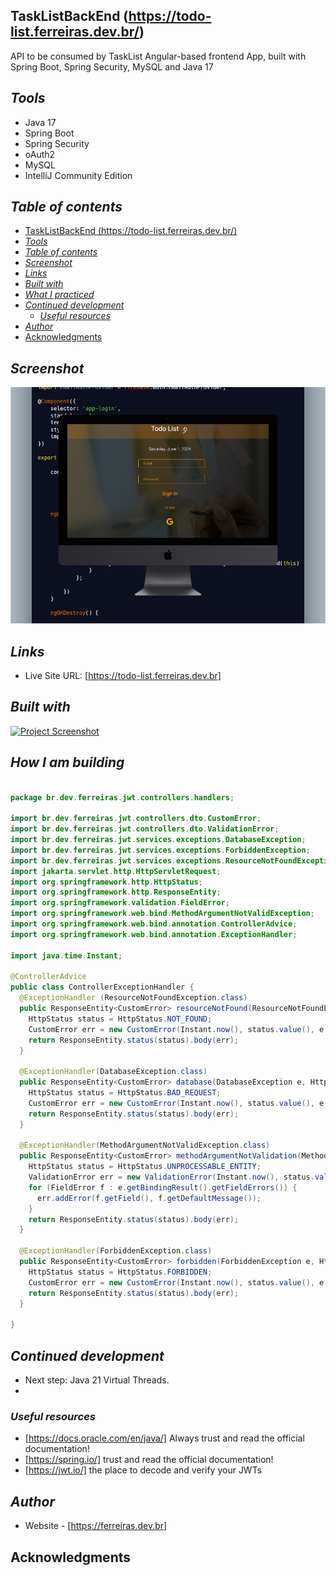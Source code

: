 ## TaskListBackEnd (https://todo-list.ferreiras.dev.br/)
API to be consumed by TaskList Angular-based frontend App, built with Spring Boot, Spring Security, MySQL and Java 17

## _Tools_
- Java 17
- Spring Boot
- Spring Security
- oAuth2
- MySQL
- IntelliJ Community Edition

## _Table of contents_
- [TaskListBackEnd (https://todo-list.ferreiras.dev.br/)](#skilcaptain-httpsskillcaptainapp)
- [_Tools_](#tools)
- [_Table of contents_](#table-of-contents)
- [_Screenshot_](#screenshot)
- [_Links_](#links)
- [_Built with_](#built-with)
- [_What I practiced_](#what-i-practiced)
- [_Continued development_](#continued-development)
  - [_Useful resources_](#useful-resources)
- [_Author_](#author)
- [Acknowledgments](#acknowledgments)


## _Screenshot_
[![](./todo-list.png)]()
## _Links_
- Live Site URL: [https://todo-list.ferreiras.dev.br]

## _Built with_

<p>
  <a href="https://skillicons.dev">
    <img src="https://skillicons.dev/icons?i=maven,spring,java,mysql,postman,git,github,docker,aws,idea,redhat
"  alt="Project Screenshot"/>
  </a>
</p>

 ## _How I am building_
```java

package br.dev.ferreiras.jwt.controllers.handlers;

import br.dev.ferreiras.jwt.controllers.dto.CustomError;
import br.dev.ferreiras.jwt.controllers.dto.ValidationError;
import br.dev.ferreiras.jwt.services.exceptions.DatabaseException;
import br.dev.ferreiras.jwt.services.exceptions.ForbiddenException;
import br.dev.ferreiras.jwt.services.exceptions.ResourceNotFoundException;
import jakarta.servlet.http.HttpServletRequest;
import org.springframework.http.HttpStatus;
import org.springframework.http.ResponseEntity;
import org.springframework.validation.FieldError;
import org.springframework.web.bind.MethodArgumentNotValidException;
import org.springframework.web.bind.annotation.ControllerAdvice;
import org.springframework.web.bind.annotation.ExceptionHandler;

import java.time.Instant;

@ControllerAdvice
public class ControllerExceptionHandler {
  @ExceptionHandler (ResourceNotFoundException.class)
  public ResponseEntity<CustomError> resourceNotFound(ResourceNotFoundException e, HttpServletRequest request) {
    HttpStatus status = HttpStatus.NOT_FOUND;
    CustomError err = new CustomError(Instant.now(), status.value(), e.getMessage(), request.getRequestURI());
    return ResponseEntity.status(status).body(err);
  }

  @ExceptionHandler(DatabaseException.class)
  public ResponseEntity<CustomError> database(DatabaseException e, HttpServletRequest request) {
    HttpStatus status = HttpStatus.BAD_REQUEST;
    CustomError err = new CustomError(Instant.now(), status.value(), e.getMessage(), request.getRequestURI());
    return ResponseEntity.status(status).body(err);
  }

  @ExceptionHandler(MethodArgumentNotValidException.class)
  public ResponseEntity<CustomError> methodArgumentNotValidation(MethodArgumentNotValidException e, HttpServletRequest request) {
    HttpStatus status = HttpStatus.UNPROCESSABLE_ENTITY;
    ValidationError err = new ValidationError(Instant.now(), status.value(), "Dados inválidos", request.getRequestURI());
    for (FieldError f : e.getBindingResult().getFieldErrors()) {
      err.addError(f.getField(), f.getDefaultMessage());
    }
    return ResponseEntity.status(status).body(err);
  }

  @ExceptionHandler(ForbiddenException.class)
  public ResponseEntity<CustomError> forbidden(ForbiddenException e, HttpServletRequest request) {
    HttpStatus status = HttpStatus.FORBIDDEN;
    CustomError err = new CustomError(Instant.now(), status.value(), e.getMessage(), request.getRequestURI());
    return ResponseEntity.status(status).body(err);
  }

}

``` 

## _Continued development_
- Next step: Java 21 Virtual Threads.
- 
### _Useful resources_
- [https://docs.oracle.com/en/java/] Always trust and read the official documentation!
- [https://spring.io/] trust and read the official documentation!
- [https://jwt.io/] the place to decode and verify your JWTs
## _Author_
- Website - [https://ferreiras.dev.br] 
## Acknowledgments
